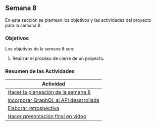 ## Semana 8

En esta sección se plantean los objetivos y las actividades del proyecto para la semana 8.

### Objetivos

Los objetivos de la semana 8 son:

1. Realizar el proceso de cierre de un proyecto.

### Resumen de las Actividades

| Actividad                                                                       |
| ------------------------------------------------------------------------------- |
| [Hacer la planeación de la semana 8](s8_syp.md) |
| [Incorporar GraphQL al API desarrollada](s8_graphql.md)                       |
| [Elaborar retrospectiva ](s8_retrospectiva.md)                                  |
| [Hacer presentación final en video ](s8_presentacion.md)                     |
